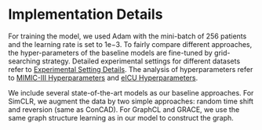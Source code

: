 # Implementation Details
For training the model, we used Adam with the mini-batch of 256 patients and the learning rate is set to 1e−3. To fairly compare different approaches, the hyper-parameters of the baseline models are fine-tuned by grid-searching strategy. Detailed experimental settings for different datasets refer to [Experimental Setting Details](Experimental_Setting_Details.pdf). The analysis of hyperparameters refer to [MIMIC-III Hyperparameters](MIMIC-III_Hyperparameters.pdf) and [eICU Hyperparameters](eICU_Hyperparameters.pdf).

We include several state-of-the-art models as our baseline approaches. For SimCLR, we augment the data by two simple approaches: random time shift and reversion (same as ConCAD). For GraphCL and GRACE, we use the same graph structure learning as in our model to construct the graph.

